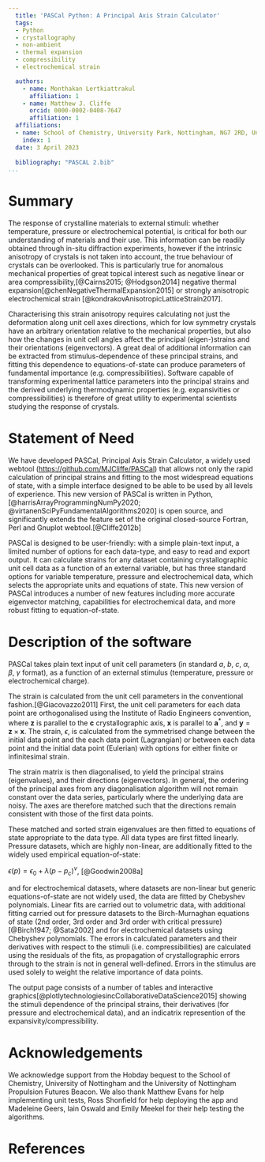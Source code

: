 ```yaml
---
  title: 'PASCal Python: A Principal Axis Strain Calculator'
  tags:
  - Python
  - crystallography
  - non-ambient
  - thermal expansion
  - compressibility
  - electrochemical strain

  authors:
    - name: Monthakan Lertkiattrakul
      affiliation: 1
    - name: Matthew J. Cliffe
      orcid: 0000-0002-0408-7647
      affiliation: 1 
  affiliations:
  - name: School of Chemistry, University Park, Nottingham, NG7 2RD, United Kingdom    
    index: 1 
  date: 3 April 2023
  
  bibliography: "PASCAL 2.bib"
...
```


<!-- bibliography: /Users/pczmjc1/Library/CloudStorage/OneDrive-TheUniversityofNottingham/Papers/Zotero/defaultlibrary.bib   -->

# Summary

The response of crystalline materials to external stimuli: whether temperature, pressure or electrochemical potential, is critical for both our understanding of materials and their use. This information can be readily obtained through in-situ diffraction experiments, however if the intrinsic anisotropy of crystals is not taken into account, the true behaviour of crystals can be overlooked. This is particularly true for anomalous mechanical properties of great topical interest such as negative linear or area compressibility,[@Cairns2015; @Hodgson2014] negative thermal expansion[@chenNegativeThermalExpansion2015] or strongly anisotropic electrochemical strain [@kondrakovAnisotropicLatticeStrain2017].

Characterising this strain anisotropy requires calculating not just the deformation along unit cell axes directions, which for low symmetry crystals have an arbitrary orientation relative to the mechanical properties, but also how the changes in unit cell angles affect the principal (eigen-)strains and their orientations (eigenvectors). A great deal of additional information can be extracted from stimulus-dependence of these principal strains, and fitting this dependence to equations-of-state can produce parameters of fundamental importance (e.g. compressibilities). Software capable of transforming experimental lattice parameters into the principal strains and the derived underlying thermodynamic properties (e.g. expansivities or compressibilities) is therefore of great utility to experimental scientists studying the response of crystals.

# Statement of Need

We have developed PASCal, Principal Axis Strain Calculator, a widely used webtool (https://github.com/MJCliffe/PASCal)  that allows not only the rapid calculation of principal strains and fitting to the most widespread equations of state, with a simple interface designed to be able to be used by all levels of experience. This new version of PASCal is written in Python,[@harrisArrayProgrammingNumPy2020; @virtanenSciPyFundamentalAlgorithms2020] is open source, and significantly extends the feature set of the original closed-source Fortran, Perl and Gnuplot webtool.[@Cliffe2012b] 

PASCal is designed to be user-friendly: with a simple plain-text input, a limited number of options for each data-type, and easy to read and export output. It can calculate strains for any dataset containing crystallographic unit cell data as a function of an external variable, but has three standard options for variable temperature, pressure and electrochemical data, which selects the appropriate units and equations of state. This new version of PASCal introduces a number of new features including more accurate eigenvector matching, capabilities for electrochemical data, and more robust fitting to equation-of-state.

# Description of the software

PASCal takes plain text input of unit cell parameters (in standard $a$, $b$, $c$, $\alpha$, $\beta$, $\gamma$ format), as a function of an external stimulus (temperature, pressure or electrochemical charge).

The strain is calculated from the unit cell parameters in the conventional fashion.[@Giacovazzo2011] First, the unit cell parameters for each data point are orthogonalised using the Institute of Radio Engineers convention, where $\mathbf{z}$ is parallel to the $\mathbf{c}$ crystallographic axis, $\mathbf{x}$ is parallel to $\mathbf{a}^\ast$, and $\mathbf{y} = \mathbf{z} \times \mathbf{x}$. The strain, $\epsilon$, is calculated from the symmetrised change between the initial data point and the each data point (Lagrangian) or between each data point and the initial data point (Eulerian) with options for either finite or infinitesimal strain.

The strain matrix is then diagonalised, to yield the principal strains (eigenvalues), and their directions (eigenvectors). In general, the ordering of the principal axes from any diagonalisation algorithm will not remain constant over the data series, particularly where the underlying data are noisy. The axes are therefore matched such that the directions remain consistent with those of the first data points.

These matched and sorted strain eigenvalues are then fitted to equations of state appropriate to the data type. All data types are first fitted linearly. Pressure datasets, which are highly non-linear, are additionally fitted to the widely used empirical equation-of-state:


$\epsilon(p) = \epsilon_0 + \lambda (p - p_c)^\nu$, [@Goodwin2008a]


and for electrochemical datasets, where datasets are non-linear but generic equations-of-state are not widely used, the data are fitted by Chebyshev polynomials. Linear fits are carried out to volumetric data, with additional fitting carried out for pressure datasets to the Birch-Murnaghan equations of state (2nd order, 3rd order and 3rd order with critical pressure)[@Birch1947; @Sata2002] and for electrochemical datasets using Chebyshev polynomials. The errors in calculated parameters and their derivatives with respect to the stimuli (i.e. compressibilities) are calculated using the residuals of the fits, as propagation of crystallographic errors through to the strain is not in general well-defined. Errors in the stimulus are used solely to weight the relative importance of data points.

The output page consists of a number of tables and interactive graphics[@plotlytechnologiesincCollaborativeDataScience2015] showing the stimuli dependence of the principal strains, their derivatives (for pressure and electrochemical data), and an indicatrix represention of the expansivity/compressibility.

# Acknowledgements

We acknowledge support from the Hobday bequest to the School of Chemistry, University of Nottingham and the University of Nottingham Propulsion Futures Beacon. We also thank Matthew Evans for help implementing unit tests, Ross Shonfield for help deploying the app and Madeleine Geers, Iain Oswald and Emily Meekel for their help testing the algorithms.

# References